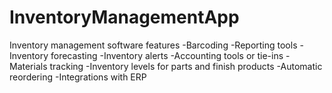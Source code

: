 # InventoryManagementApp

Inventory management software features
-Barcoding
-Reporting tools
-Inventory forecasting
-Inventory alerts
-Accounting tools or tie-ins
-Materials tracking
-Inventory levels for parts and finish products
-Automatic reordering
-Integrations with ERP
